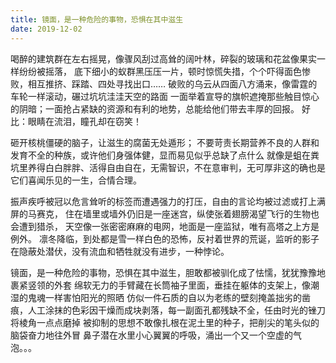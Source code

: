 ```yaml
---
title: 镜面，是一种危险的事物，恐惧在其中滋生
date: 2019-12-02
---
```


喝醉的建筑群在左右摇晃，像骤风刮过高耸的阔叶林，碎裂的玻璃和花盆像果实一样纷纷被摇落，<!--more-->
底下细小的蚁群黑压压一片，顿时惊慌失措，个个吓得面色惨败，相互推挤、踩踏、四处寻找出口……
破败的乌云从四面八方涌来，像雷霆的车轮一样滚动，碾过坑坑洼洼天空的路面
一面举着宣导的旗帜遮掩那些触目惊心的阴暗；一面抢占紧缺的资源和有利的地势，总能给他们带去丰厚的回报。
好比：眼睛在流泪，瞳孔却在窃笑！

砸开核桃僵硬的脑子，让滋生的腐菌无处遁形；
不要苛责长期营养不良的人群和发育不全的种族，或许他们身强体健，显而易见似乎总缺了点什么
就像是蛆在粪坑里养得白白胖胖、活得自由自在，无需智识，不在意审判，无可厚非这的确也是它们喜闻乐见的一生，合情合理。

振声疾呼被冠以危言耸听的标签而遭遇强力的打压，自由的言论均被过滤或打上满屏的马赛克，
住在墙里或墙外仍旧是一座迷宫，纵使张着翅膀渴望飞行的生物也会遭到猎杀，
天空像一张密密麻麻的电网，地面是一座监狱，唯有高塔之上方是例外。
凛冬降临，到处都是雪一样白色的恐怖，反衬着世界的荒诞，监听的影子在隐蔽处潜伏，没有流血和牺牲就没有进步，一种悖论。

镜面，是一种危险的事物，恐惧在其中滋生，胆敢都被驯化成了怯懦，犹犹豫豫地裹紧竖领的外套
绵软无力的手臂藏在长筒袖子里面，垂挂在躯体的支架上，像潮湿的鬼魂一样害怕阳光的照晒
仿似一件石质的自以为老练的壁刻掩盖拙劣的凿痕，人工涂抹的色彩因干燥而成块剥落，每一副面孔都残缺不全，任由时光的锉刀将棱角一点点磨掉
被抑制的思想不敢像扎根在泥土里的种子，把削尖的笔头似的脑袋奋力地往外冒
鼻子潜在水里小心翼翼的呼吸，涌出一个又一个空虚的气泡。。。
